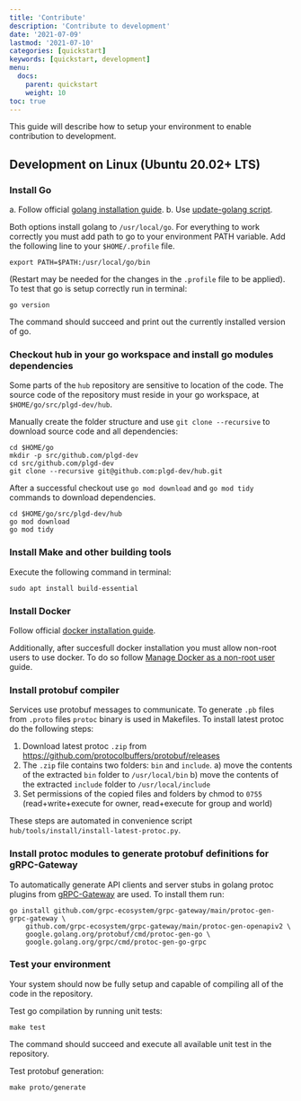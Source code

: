 ```yaml
---
title: 'Contribute'
description: 'Contribute to development'
date: '2021-07-09'
lastmod: '2021-07-10'
categories: [quickstart]
keywords: [quickstart, development]
menu:
  docs:
    parent: quickstart
    weight: 10
toc: true
---
```

This guide will describe how to setup your environment to enable contribution to development.

## Development on Linux (Ubuntu 20.02+ LTS)

### Install Go

a. Follow official [golang installation guide](https://golang.org/doc/install).
b. Use [update-golang script](https://github.com/udhos/update-golang).

Both options install golang to `/usr/local/go`. For everything to work correctly you must add path to go to your environment PATH variable. Add the following line to your `$HOME/.profile` file.

```shell
export PATH=$PATH:/usr/local/go/bin
```

(Restart may be needed for the changes in the `.profile` file to be applied). To test that go is setup correctly run in terminal:

```shell
go version
```

The command should succeed and print out the currently installed version of go.

### Checkout hub in your go workspace and install go modules dependencies

Some parts of the `hub` repository are sensitive to location of the code. The source code of the repository must reside in your go workspace, at `$HOME/go/src/plgd-dev/hub`.

Manually create the folder structure and use `git clone --recursive` to download source code and all dependencies:

```shell
cd $HOME/go
mkdir -p src/github.com/plgd-dev
cd src/github.com/plgd-dev
git clone --recursive git@github.com:plgd-dev/hub.git
```

After a successful checkout use `go mod download` and `go mod tidy` commands to download dependencies.

```shell
cd $HOME/go/src/plgd-dev/hub
go mod download
go mod tidy
```

### Install Make and other building tools

Execute the following command in terminal:

```shell
sudo apt install build-essential
```

### Install Docker

Follow official [docker installation guide](https://docs.docker.com/engine/install/ubuntu/).

Additionally, after succesfull docker installation you must allow non-root users to use docker. To do so follow [Manage Docker as a non-root user](https://docs.docker.com/engine/install/linux-postinstall/) guide.

### Install protobuf compiler

Services use protobuf messages to communicate. To generate `.pb` files from `.proto` files `protoc` binary is used in Makefiles. To install latest protoc do the following steps:

1. Download latest protoc `.zip` from <https://github.com/protocolbuffers/protobuf/releases>
2. The `.zip` file contains two folders: `bin` and `include`.
 a) move the contents of the extracted `bin` folder to `/usr/local/bin`
 b) move the contents of the extracted `include` folder to `/usr/local/include`
3. Set permissions of the copied files and folders by chmod to `0755` (read+write+execute for owner, read+execute for group and world)

These steps are automated in convenience script `hub/tools/install/install-latest-protoc.py`.

### Install protoc modules to generate protobuf definitions for gRPC-Gateway

To automatically generate API clients and server stubs in golang protoc plugins from [gRPC-Gateway](https://github.com/grpc-ecosystem/grpc-gateway) are used. To install them run:

```shell
go install github.com/grpc-ecosystem/grpc-gateway/main/protoc-gen-grpc-gateway \
    github.com/grpc-ecosystem/grpc-gateway/main/protoc-gen-openapiv2 \
    google.golang.org/protobuf/cmd/protoc-gen-go \
    google.golang.org/grpc/cmd/protoc-gen-go-grpc
```

### Test your environment

Your system should now be fully setup and capable of compiling all of the code in the repository.

Test go compilation by running unit tests:

```shell
make test
```

The command should succeed and execute all available unit test in the repository.

Test protobuf generation:

```shell
make proto/generate
```
